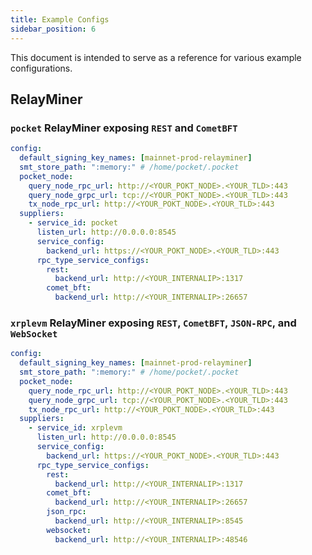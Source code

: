 ```yaml
---
title: Example Configs
sidebar_position: 6
---
```


This document is intended to serve as a reference for various example configurations.

## RelayMiner

### `pocket` RelayMiner exposing `REST` and `CometBFT`

```yaml
config:
  default_signing_key_names: [mainnet-prod-relayminer]
  smt_store_path: ":memory:" # /home/pocket/.pocket
  pocket_node:
    query_node_rpc_url: http://<YOUR_POKT_NODE>.<YOUR_TLD>:443
    query_node_grpc_url: tcp://<YOUR_POKT_NODE>.<YOUR_TLD>:443
    tx_node_rpc_url: http://<YOUR_POKT_NODE>.<YOUR_TLD>:443
  suppliers:
    - service_id: pocket
      listen_url: http://0.0.0.0:8545
      service_config:
        backend_url: https://<YOUR_POKT_NODE>.<YOUR_TLD>:443
      rpc_type_service_configs:
        rest:
          backend_url: http://<YOUR_INTERNALIP>:1317
        comet_bft:
          backend_url: http://<YOUR_INTERNALIP>:26657
```

### `xrplevm` RelayMiner exposing `REST`, `CometBFT`, `JSON-RPC`, and `WebSocket`

```yaml
config:
  default_signing_key_names: [mainnet-prod-relayminer]
  smt_store_path: ":memory:" # /home/pocket/.pocket
  pocket_node:
    query_node_rpc_url: http://<YOUR_POKT_NODE>.<YOUR_TLD>:443
    query_node_grpc_url: tcp://<YOUR_POKT_NODE>.<YOUR_TLD>:443
    tx_node_rpc_url: http://<YOUR_POKT_NODE>.<YOUR_TLD>:443
  suppliers:
    - service_id: xrplevm
      listen_url: http://0.0.0.0:8545
      service_config:
        backend_url: https://<YOUR_POKT_NODE>.<YOUR_TLD>:443
      rpc_type_service_configs:
        rest:
          backend_url: http://<YOUR_INTERNALIP>:1317
        comet_bft:
          backend_url: http://<YOUR_INTERNALIP>:26657
        json_rpc:
          backend_url: http://<YOUR_INTERNALIP>:8545
        websocket:
          backend_url: http://<YOUR_INTERNALIP>:48546
```
